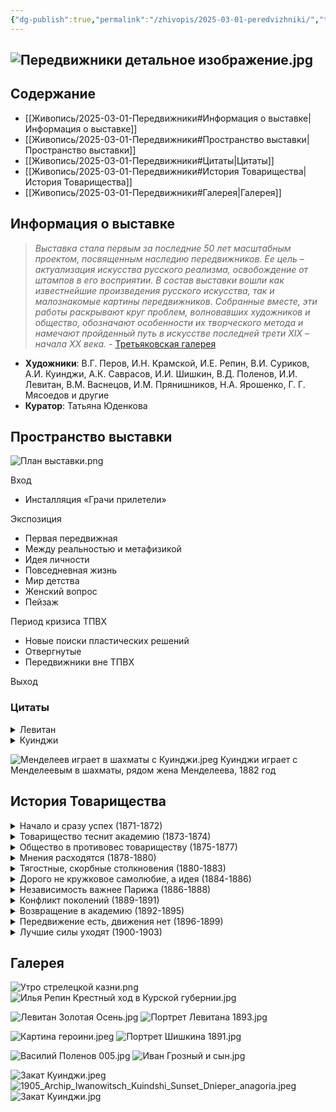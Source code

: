 ```yaml
---
{"dg-publish":true,"permalink":"/zhivopis/2025-03-01-peredvizhniki/","title":"Передвижники","tags":["выставка","искусство","классика","gardenEntry"]}
---
```



![Передвижники детальное изображение.jpg](/img/user/%D0%96%D0%B8%D0%B2%D0%BE%D0%BF%D0%B8%D1%81%D1%8C/media/%D0%9F%D0%B5%D1%80%D0%B5%D0%B4%D0%B2%D0%B8%D0%B6%D0%BD%D0%B8%D0%BA%D0%B8%20%D0%B4%D0%B5%D1%82%D0%B0%D0%BB%D1%8C%D0%BD%D0%BE%D0%B5%20%D0%B8%D0%B7%D0%BE%D0%B1%D1%80%D0%B0%D0%B6%D0%B5%D0%BD%D0%B8%D0%B5.jpg)
---

## Содержание
- [[Живопись/2025-03-01-Передвижники#Информация о выставке\|Информация о выставке]]
- [[Живопись/2025-03-01-Передвижники#Пространство выставки\|Пространство выставки]]
- [[Живопись/2025-03-01-Передвижники#Цитаты\|Цитаты]]
- [[Живопись/2025-03-01-Передвижники#История Товарищества\|История Товарищества]]
- [[Живопись/2025-03-01-Передвижники#Галерея\|Галерея]]

## Информация о выставке

>*Выставка стала первым за последние 50 лет масштабным проектом, посвященным наследию передвижников. Ее цель – актуализация искусства русского реализма, освобождение от штампов в его восприятии. В состав выставки вошли как известнейшие произведения русского искусства, так и малознакомые картины передвижников. Собранные вместе, эти работы раскрывают круг проблем, волновавших художников и общество, обозначают особенности их творческого метода и намечают пройденный путь в искусстве последней трети XIX – начала XX века.*
\- [Третьяковская галерея](https://web.archive.org/web/20250302164919/https://www.tretyakovgallery.ru/exhibitions/o/peredvizhniki-/)

- **Художники**: В.Г. Перов, И.Н. Крамской, И.Е. Репин, В.И. Суриков, А.И. Куинджи, А.К. Саврасов, И.И. Шишкин, В.Д. Поленов, И.И. Левитан, В.М. Васнецов, И.М. Прянишников, Н.А. Ярошенко, Г. Г. Мясоедов и другие
- **Куратор**: Татьяна Юденкова

## Пространство выставки


![План выставки.png](/img/user/%D0%96%D0%B8%D0%B2%D0%BE%D0%BF%D0%B8%D1%81%D1%8C/media/%D0%9F%D0%BB%D0%B0%D0%BD%20%D0%B2%D1%8B%D1%81%D1%82%D0%B0%D0%B2%D0%BA%D0%B8.png)

Вход

* Инсталляция «Грачи прилетели»

Экспозиция

* Первая передвижная
* Между реальностью и метафизикой
* Идея личности
* Повседневная жизнь
* Мир детства
* Женский вопрос
* Пейзаж

Период кризиса ТПВХ

* Новые поиски пластических решений
* Отвергнутые
* Передвижники вне ТПВХ

Выход

### Цитаты

<details> <summary>Левитан</summary> <p>

>Левитан с пронзительным воплем падал на землю, изображая убитого. Его клали на носилки, надевали на руки старые валенки и начинали обносить вокруг парка. Хор Чеховых пел на унылые похоронные распевы всякий вздор, приходивший в голову. Левитан трясся от смеха...
...
>Неприязнь к Саврасову преподаватели переносили на его любимого ученика - Левитана. Кроме того, талантливый еврейский мальчик раздражал иных преподавателей. Еврей, по их мнению, не должен был касаться русского пейзажа, — это было делом коренных русских...
...
>Саврасов пил водку из рюмки, серой от старости. Ученик Саврасова Левитан — тощий мальчик в заплатанном клетчатом пиджаке и серых коротких брюках — сидел за столом и слушал Саврасова
><i>Константин Паустовский, «Исаак Левитан»</i>

<b><a href="https://www.gazeta.ru/culture/2019/08/30/a_12612451.shtml">Чехов и Левитан</a></b>

На протяжении 20-летней дружбы Чехов и Левитан писали друг другу письма (незадолго до своей смерти художник приказал их сжечь, но часть все же сохранилась). В них живописец обращался к автору не иначе как к «дорогому» или «премудрому» Антонию, а завидный в то время холостяк Чехов критиковал Левитана за его любовные похождения (однажды того вызвали на дуэль), поставив ему ироничный диагноз — «глисты в сердце».

> *«Ах ты, полосатая гиена, крокодил окаянный, леший без спины с одной ноздрей, квазимодо сплошной, уж не знаю, как тебя еще и обругать! Я страдаю глистами в сердце!!! Ах ты, Вельзевул поганый! Сам ты страдаешь этим, а не я, и всегда страдать будешь до конца дней своих!» — шуточно возмущался Левитан в 1898 году.*

Летом 1886-го художник внезапно влюбился в Машу — единственную сестру пятерых братьев Чеховых. Левитан взялся учить девушку живописи, но вскоре решил сделать предложение (единственный и последний раз в своей жизни).

> *«Вдруг Левитан бух передо мной на колени и… объяснение в любви… Я не нашла ничего лучше, как повернуться и убежать. <...> К обеду, как всегда, пришел Левитан. Я не вышла, — вспоминала девушка. — Антон Павлович встал из-за стола и пришел ко мне. «Чего ты ревешь?». Брат ответил мне так: «Ты, конечно, если хочешь, можешь выйти за него замуж, но имей в виду, что ему нужны женщины бальзаковского возраста, а не такие, как ты».*

Спустя некоторое время 28-летней Левитан действительно завел роман с «женщиной бальзаковского возраста» — 41-летней художницей Софьей Кувшинниковой. Ее муж — полицейский врач и близкий друг Чехова — закрывал глаза на их отношения и часто принимал у себя дома пейзажиста.

То ли в знак профессиональной солидарности, то ли из-за ощущения несправедливости Чехов написал «Попрыгунью» — историю о молодой женщине, которая дружила с артистами, художниками и литераторами, из-за чего «прозевала» своего великого мужа-доктора.

Узнать в главных героях Левитана, Кувшинникову и ее мужа было нетрудно. Художник читал все, что выходило из-под пера Чехова, и пройти мимо «Попрыгуньи» он не мог. Сюжет книги глубоко оскорбил Левитана, и впервые за много лет дружбы они прекратили общение. По одной из легенд, из-за литературного предательства друга пейзажист якобы даже решился вызвать его на дуэль.

Спустя три года — в 1895 году — Левитан приехал к Чехову в Мелихово. Согласно воспоминаниям драматурга Татьяны Щепкиной-Куперник, после напряженно-вопросительной паузы друзья обнялись и стали общаться как ни в чем не бывало.
</p> </details>

<details> <summary>Куинджи</summary> <p>

<b>Ссора с Михаилом Клодтом</b>
21 марта 1879 года Куинджи и барон [М. К. Клодт](https://ru.wikipedia.org/wiki/%D0%9A%D0%BB%D0%BE%D0%B4%D1%82,_%D0%9C%D0%B8%D1%85%D0%B0%D0%B8%D0%BB_%D0%9A%D0%BE%D0%BD%D1%81%D1%82%D0%B0%D0%BD%D1%82%D0%B8%D0%BD%D0%BE%D0%B2%D0%B8%D1%87 "Клодт, Михаил Константинович") были избраны в ревизионную комиссию Товарищества передвижников, но уже к концу года Куинджи окончательно порвал с передвижниками. Поводом к разрыву послужила анонимная статья в одной из газет, где критик резко отзывался о творчестве Куинджи и в целом о Товариществе передвижников. В частности, Куинджи обвинялся в однообразии, злоупотреблении особым освещением при подаче картин и стремлении к чрезмерной эффектности. Спустя некоторое время стало известно имя критика — им оказался Клодт. Куинджи потребовал исключения Клодта из Товарищества передвижников, однако поняв, что того не исключат (Клодт был профессором Академии художеств), сам объявил о выходе из состава Товарищества, несмотря на то, что его уговаривали остаться. Многие исследователи, опираясь на воспоминания И. Н. Крамского об этом случае, предполагают, что история с Клодтом стала для Куинджи только поводом для выхода из Товарищества.
</p> </details>

![Менделеев играет в шахматы с Куинджи.jpeg](/img/user/%D0%96%D0%B8%D0%B2%D0%BE%D0%BF%D0%B8%D1%81%D1%8C/media/%D0%9C%D0%B5%D0%BD%D0%B4%D0%B5%D0%BB%D0%B5%D0%B5%D0%B2%20%D0%B8%D0%B3%D1%80%D0%B0%D0%B5%D1%82%20%D0%B2%20%D1%88%D0%B0%D1%85%D0%BC%D0%B0%D1%82%D1%8B%20%D1%81%20%D0%9A%D1%83%D0%B8%D0%BD%D0%B4%D0%B6%D0%B8.jpeg)
Куинджи играет с Менделеевым в шахматы, рядом жена Менделеева, 1882 год

## История Товарищества

<details> <summary>Начало и сразу успех (1871-1872)</summary> <p>

**1871**

* **29 ноября** Открывается 1-я выставка

Каждый день в залах «густые толпы зрителей»

Посетители платят за вход 1 рубль по понедельникам и 20 копеек в остальные дни недели. Это делает выставку доступной для всех желающих. Для сравнения: номер газеты «Нива» стоил 15 копеек, а чернорабочий зарабатывал в день в среднем 63 копейки.

>*Количество картин небольшое, но на каждой из них внимание зрителя останавливается с удовольствием, а на некоторых даже и более, нежели с удовольствием.*
>*Михаил Салтыков-Щедрин*

>*Товарищество вынуждено было сделать три издания своего каталога - так велик был постоянно на него спрос...*
>*«Биржевые ведомости»*

>*...На первую же выставку, открытую в 1871 году в залах императорской Академии художеств, Петербург принес 2 303 рубля, чем тотчас же обеспечил возможность нашего движения в провинцию.*
>*Григорий Мясоедов*

**1872**

* **2 января** По решению Общего собрания Товарищество покидают члены, которые не участвовали в первой выставке
* **24 апреля** Открывается выставка в Москве

</p> </details>

<details> <summary>Товарищество теснит академию (1873-1874)</summary> <p>

**1873**

* **28 февраля** Иван Крамской отказывается от предложенного за картину «Христос в пустыне» звания профессора Академии художеств
* **26 декабря** Открывается 2-я выставка
* **9 марта** Для Товарищества снижены цены на перевозку картин
* **26 декабря** Академия предлагает проводить совместные выставки

**1874**

* Март – апрель Отношения Товарищества с Академией обостряются

</p> </details>

<details> <summary>Общество в противовес товариществу (1875-1877)</summary> <p>

**1875**

* **27 февраля** Открывается 4-я выставка
* **7 апреля** Академия отказывается размещать экспозиции Товарищества
* **21 сентября** Министр внутренних дел утверждает Устав Общества выставок художественных произведений (ОВХП). Общество создается в противовес Товариществу.

**1876**

* **11 марта** Открывается 5-я выставка

**1877**

* **29 января** Алексей Боголюбов предлагает проект здания для выставочного пространства Товарищества
* **13 апреля** Василий Перов объявляет о желании покинуть Товарищество

> *...Оно (общество) положило себе задачею заботиться не столько о пользе своих членов, сколько старается о развитии или привитии потребности к искусству в русском обществе...*
> *Да и не все способны на бескорыстные жертвы...*
> *Василий Перов*

</p> </details>

<details> <summary>Мнения расходятся (1878-1880)</summary> <p>

**1878**

* **9 марта** Открывается 6-я выставка
* **15 марта** Ограничено участие экспонентов в финансовых делах, Товарищество покидает Василий Перов, членом Товарищества становится Илья Репин

> *...Общество начинает разрастаться, а после посещения выставки его императорским величеством и очень даже многие пожелают в него втереться...*
> *Василий Поленов*

**1879**

* **25 февраля** Открывается 7-я выставка

**1880**

 * Январь Михаил Клодт (анонимно) публикует статью, где критикует работы Архипа Куинджи и тех, кто его хвалит. Статью осудили Иван Крамской, Илья Репин и другие художники. В результате и Клодт, и Куинджи покинут Товарищество.

</p> </details>

<details> <summary>Тягостные, скорбные столкновения (1880-1883)</summary> <p>

**1880**

* **6 марта** Открывается 8-я выставка

Картина Васнецова «*После побоища Игоря Святославича с половцами*» вызывает ожесточенные споры. После резкой критики Мясоедова Васнецов заявляет о выходе из Товарищества. Благодаря усилиям Репина, Крамского и других художников этого не случилось. Но конфликт обостряет вопрос о критериях оценки — какие работы следует принимать на выставки.

**1881**

* **1 марта** Открывается 9-я выставка
* **27 февраля** Товарищество не будет объединяться с ОВХП

**1883**

* **2 марта** Открывается 11-я выставка

</p> </details>

<details> <summary>Дорого не кружковое самолюбие, а идея (1884-1886)</summary> <p>

**1884**

* **26 февраля** Открывается 12-я выставка

**1885**

* **16 февраля** Александр III поражен полотном Ильи Репина «*Иван Грозный и сын его Иван*»

> *...Государь ничего не говорил, только долго и внимательно смотрел, был необыкновенно серьезен, даже (я бы сказал) очень грустен и тронут.*
> *Думаю, что картина сделала серьезное впечатление.*
> *Иван Крамской*

* **10 февраля** Открывается 13-я выставка
* **1 апреля** Цензура запрещает экспонировать картину «*Иван Грозный и сын его Иван*» для широкой публики
* **28 июля** Правление ТПХВ собирается отменить 13-ю выставку в провинции.

> *Этот вкус к живописи видимо распространяется и в провинции.*
> *В Елисаветграде образовался кружок любителей изящных искусств. В Одессе местное общество таких же любителей устраивало выставку картин и акварелей русских и иностранных, отмеченную и в заграничной печати.*
> *«Новое время»*

**1886**

* **23 января** Утверждены правила Императорской Академии Художеств
* **21 февраля** Иван Крамской предлагает план слияния с Академией. Он считает, что Товарищество должно прекратить свою деятельность.

> *...Товарищество докажет, что для него дорого не кружковое самолюбие, а идея: путем передвижения знакомить Россию с русским искусством.*
> *Иван Крамской*

</p> </details>

<details> <summary>Независимость важнее Парижа (1886-1888)</summary> <p>

**1886**

* **2 марта** Открывается 14-я выставка
* Март – апрель Обсуждается организация параллельных выставок

**1887**
* **24 февраля** Александр III посещает 15-ю выставку

> *Император приобретает работу Василия Поленова «Христос и грешница». И хотя картина не одобрена цензором, ее не убирают. Огромное, более 6 метров, полотно притягивает к себе внимание публики.*
> 
> *К не менее масштабной «Боярыне Морозовой» Василия Сурикова отнеслись не так восторженно, художника обвинили в непонимании сущности раскола.*

* **27 сентября** Илья Репин выходит из Товарищества

> *Эта скупость приема новых членов!!*
> *...Эта вечная игра втемную при приеме экспонентов!... Я бежал из Академии от чиновников - у нас возникла своя бюрократия.*
> *Илья Репин*

* **2 октября** В Одессе открывается 1-я передвижная выставка Академии художеств. Экспозиция открывается на неделю раньше, чем выставка Товарищества. Публике трудно разобраться в выставочной чехарде, и билеты охотно раскупаются.

**1888**

* **28 февраля** Открывается 16-я выставка
* Ноябрь – декабрь Товарищество приглашают организовать русский отдел на Всемирной выставке в Париже

</p> </details>

<details> <summary>Конфликт поколений (1889-1891)</summary> <p>

**1889**

* **26 февраля** Открывается 17-я выставка
> *Да, передвижники победили своих противников. Это можно сказать теперь положительно. Освободив русскую живопись от академических пут, они подняли ее, они поставили ее прочно на свои ноги.*
> *«Новое время»*

**1890**

* **11 февраля** Открывается 18-я выставка
* Март Обсуждается новый Устав ТПХВ
* **7 марта** Цензура запрещает картину Николая Ге «„Что есть истина?". Христос и Пилат». Позже по настоянию Льва Толстого работу приобрел Павел Третьяков.
* Апрель Создана комиссия по пересмотру Устава Академии художеств.

**1891**
* Товарищество покидают Виктор Васнецов и Илья Репин Причиной стало их несогласие с новым Уставом и политикой Правления по отношению к молодым художникам.

</p> </details>

<details> <summary>Возвращение в академию (1892-1895)</summary> <p>

**1892**

* **23 февраля** Открывается 20-я выставка (Петербург, Академия наук)

**1893**

* **14 февраля** Открывается 21-я выставка
* **15 октября** Утвержден новый устав Академии. Документ резко критикует Василий Поленов, которого поддерживают молодые художники.

**1894**

* **25 ноября** Академия присваивает звание профессоров шести членам Товарищества

**1895**

* **17 февраля** Открывается 22-я выставка. Еще до открытия выставку посещает Николай II и приобретает для будущего Русского музея картину Сурикова «Покорение Сибири Ермаком», хотя она уже была обещана Третьякову.

Возвращение спустя почти 20 лет в залы Академии воспринято в среде художников неоднозначно.

Чуть позже передвижники примут решение отказаться от проведения выставок в Академии.

</p> </details>

<details> <summary>Передвижение есть, движения нет (1896-1899)</summary> <p>

**1896** – **1899**

* Проводятся выставки 24 – 27

> *Двадцать пятая передвижная выставка - выставка юбилейная, и потому от нее ожидали многого. Ожидания эти не оправдались, так как выставка нисколько не лучше предыдущих передвижных, но во всяком случае она лучшая из всех петербургских.*
> *«Новое время»*

**1896**
* **28 мая** В Нижнем Новгороде открывается Всероссийская промышленная и художественная выставка

> *...Наши передвижники в последнее время характеризуются скорее инертностью, чем подвижностью... дошли они до какой-то глухой стенки и остановились - «идти, мол, больше некуда».*
> *«Искусство и художественная промышленность»*

</p> </details>

<details> <summary>Лучшие силы уходят (1900-1903)</summary> <p>

**1900**

* **27 февраля** Открывается 28-я выставка
* **15 апреля** На Всемирной выставке в Париже Золотую медаль получают Константин Коровин и Филипп Малявин. Валентин Серов получает гран-при. Серов и Коровин на этот момент уже вышли из Товарищества.
* **8 мая** В Праге открывается выставка передвижников.

**1903**

* **16 февраля** Открывается 31-я выставка

> *Страшно подумать, что станется нынче с передвижниками, после того как в «Союз» перешли последние остававшиеся там силы. Пример этого некогда славного общества крайне поучителен... Начало всякого дела всегда, хотя и трудно, но интересно - «весна, как ты упоительна», - но когда настанет осенний листопад - вот опасный момент, чтобы не превратиться в смешную группу шамкающих «Передвижников», поющих как Пиковая дама про «старыя времена и «старых певцов».*
> *Сергей Дягилев*

* **16 декабря** Учрежден Союз русских художников

Среди участников — члены объединений «Мир искусства» и «36 художников», включая тех, кто накануне покинул ТПХВ. Это событие стало переломным в истории Товарищества.
</p> </details>







## Галерея


![Утро стрелецкой казни.png](/img/user/%D0%96%D0%B8%D0%B2%D0%BE%D0%BF%D0%B8%D1%81%D1%8C/media/%D0%A3%D1%82%D1%80%D0%BE%20%D1%81%D1%82%D1%80%D0%B5%D0%BB%D0%B5%D1%86%D0%BA%D0%BE%D0%B9%20%D0%BA%D0%B0%D0%B7%D0%BD%D0%B8.png)
![Илья Репин Крестный ход в Курской губернии.jpg](/img/user/%D0%96%D0%B8%D0%B2%D0%BE%D0%BF%D0%B8%D1%81%D1%8C/media/%D0%98%D0%BB%D1%8C%D1%8F%20%D0%A0%D0%B5%D0%BF%D0%B8%D0%BD%20%D0%9A%D1%80%D0%B5%D1%81%D1%82%D0%BD%D1%8B%D0%B9%20%D1%85%D0%BE%D0%B4%20%D0%B2%20%D0%9A%D1%83%D1%80%D1%81%D0%BA%D0%BE%D0%B9%20%D0%B3%D1%83%D0%B1%D0%B5%D1%80%D0%BD%D0%B8%D0%B8.jpg)

![Левитан Золотая Осень.jpg](/img/user/%D0%96%D0%B8%D0%B2%D0%BE%D0%BF%D0%B8%D1%81%D1%8C/media/%D0%9B%D0%B5%D0%B2%D0%B8%D1%82%D0%B0%D0%BD%20%D0%97%D0%BE%D0%BB%D0%BE%D1%82%D0%B0%D1%8F%20%D0%9E%D1%81%D0%B5%D0%BD%D1%8C.jpg)
![Портрет Левитана 1893.jpg](/img/user/%D0%96%D0%B8%D0%B2%D0%BE%D0%BF%D0%B8%D1%81%D1%8C/media/%D0%9F%D0%BE%D1%80%D1%82%D1%80%D0%B5%D1%82%20%D0%9B%D0%B5%D0%B2%D0%B8%D1%82%D0%B0%D0%BD%D0%B0%201893.jpg)

![Картина героини.jpeg](/img/user/%D0%96%D0%B8%D0%B2%D0%BE%D0%BF%D0%B8%D1%81%D1%8C/media/%D0%9A%D0%B0%D1%80%D1%82%D0%B8%D0%BD%D0%B0%20%D0%B3%D0%B5%D1%80%D0%BE%D0%B8%D0%BD%D0%B8.jpeg)
![Портрет Шишкина 1891.jpg](/img/user/%D0%96%D0%B8%D0%B2%D0%BE%D0%BF%D0%B8%D1%81%D1%8C/media/%D0%9F%D0%BE%D1%80%D1%82%D1%80%D0%B5%D1%82%20%D0%A8%D0%B8%D1%88%D0%BA%D0%B8%D0%BD%D0%B0%201891.jpg)

![Василий Поленов 005.jpg](/img/user/%D0%96%D0%B8%D0%B2%D0%BE%D0%BF%D0%B8%D1%81%D1%8C/media/%D0%92%D0%B0%D1%81%D0%B8%D0%BB%D0%B8%D0%B9%20%D0%9F%D0%BE%D0%BB%D0%B5%D0%BD%D0%BE%D0%B2%20005.jpg)
![Иван Грозный и сын.jpg](/img/user/%D0%96%D0%B8%D0%B2%D0%BE%D0%BF%D0%B8%D1%81%D1%8C/media/%D0%98%D0%B2%D0%B0%D0%BD%20%D0%93%D1%80%D0%BE%D0%B7%D0%BD%D1%8B%D0%B9%20%D0%B8%20%D1%81%D1%8B%D0%BD.jpg)

![Закат Куинджи.jpeg](/img/user/%D0%96%D0%B8%D0%B2%D0%BE%D0%BF%D0%B8%D1%81%D1%8C/media/%D0%97%D0%B0%D0%BA%D0%B0%D1%82%20%D0%9A%D1%83%D0%B8%D0%BD%D0%B4%D0%B6%D0%B8.jpeg)
![1905_Archip_Iwanowitsch_Kuindshi_Sunset_Dnieper_anagoria.jpeg](/img/user/%D0%96%D0%B8%D0%B2%D0%BE%D0%BF%D0%B8%D1%81%D1%8C/media/1905_Archip_Iwanowitsch_Kuindshi_Sunset_Dnieper_anagoria.jpeg)
![Закат Куинджи.jpg](/img/user/%D0%96%D0%B8%D0%B2%D0%BE%D0%BF%D0%B8%D1%81%D1%8C/media/%D0%97%D0%B0%D0%BA%D0%B0%D1%82%20%D0%9A%D1%83%D0%B8%D0%BD%D0%B4%D0%B6%D0%B8.jpg)